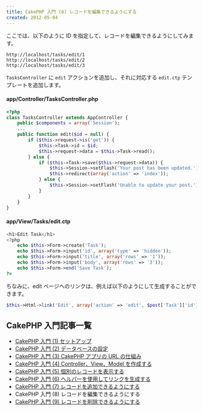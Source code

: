 ```yaml
---
title: CakePHP 入門 (8) レコードを編集できるようにする
created: 2012-05-04
---
```


ここでは、以下のように ID を指定して、レコードを編集できるようにしてみます。

~~~
http://localhost/tasks/edit/1
http://localhost/tasks/edit/2
http://localhost/tasks/edit/3
~~~

`TasksController` に `edit` アクションを追加し、それに対応する `edit.ctp` テンプレートを追加します。

#### app/Controller/TasksController.php

~~~ php
<?php
class TasksController extends AppController {
    public $components = array('Session');
    ...
    public function edit($id = null) {
        if ($this->request->is('get')) {
            $this->Task->id = $id;
            $this->request->data = $this->Task->read();
        } else {
            if ($this->Task->save($this->request->data)) {
                $this->Session->setFlash('Your post has been updated.');
                $this->redirect(array('action' => 'index'));
            } else {
                $this->Session->setFlash('Unable to update your post.');
            }
        }
    }
}
~~~

#### app/View/Tasks/edit.ctp

~~~ php
<h1>Edit Task</h1>
<?php
    echo $this->Form->create('Task');
    echo $this->Form->input('id', array('type' => 'hidden'));
    echo $this->Form->input('title', array('rows' => '1'));
    echo $this->Form->input('body', array('rows' => '3'));
    echo $this->Form->end('Save Task');
?>
~~~

ちなみに、edit ページへのリンクは、例えば以下のようにして生成することができます。

~~~ php
$this->Html->link('Edit', array('action' => 'edit', $post['Task']['id']));
~~~


CakePHP 入門記事一覧
----

- [CakePHP 入門 (1) セットアップ](./abc-1.html)
- [CakePHP 入門 (2) データベースの設定](./abc-2.html)
- [CakePHP 入門 (3) CakePHP アプリの URL の仕組み](./abc-3.html)
- [CakePHP 入門 (4) Controller、View、Model を作成する](./abc-4.html)
- [CakePHP 入門 (5) 個別のレコードを表示する](./abc-5.html)
- [CakePHP 入門 (6) ヘルパーを使用してリンクを生成する](./abc-6.html)
- [CakePHP 入門 (7) レコードを追加できるようにする](./abc-7.html)
- CakePHP 入門 (8) レコードを編集できるようにする
- [CakePHP 入門 (9) レコードを削除できるようにする](./abc-9.html)

